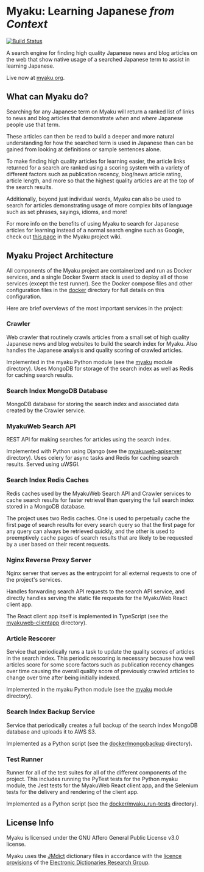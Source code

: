 # Myaku: Learning Japanese _from Context_

[![Build Status](https://travis-ci.org/FriedRice/Myaku.svg?branch=master)](https://travis-ci.org/FriedRice/Myaku)

A search engine for finding high quality Japanese news and blog articles on the
web that show native usage of a searched Japanese term to assist in learning
Japanese.

Live now at [myaku.org](https://myaku.org).

## What can Myaku do?

Searching for any Japanese term on Myaku will return a ranked list of links to
news and blog articles that demonstrate _when_ and _where_ Japanese people use
that term.

These articles can then be read to build a deeper and more natural
understanding for how the searched term is used in Japanese than can be gained
from looking at definitions or sample sentences alone.

To make finding high quality articles for learning easier, the article links
returned for a search are ranked using a scoring system with a variety of
different factors such as publication recency, blog/news article rating,
article length, and more so that the highest quality articles are at the top of
the search results.

Additionally, beyond just individual words, Myaku can also be used to search
for articles demonstrating usage of more complex bits of language such as set
phrases, sayings, idioms, and more!

For more info on the benefits of using Myaku to search for Japanese articles
for learning instead of a normal search engine such as Google, check out
[this page][1] in the Myaku project wiki.


## Myaku Project Architecture

All components of the Myaku project are containerized and run as Docker
services, and a single Docker Swarm stack is used to deploy all of those
services (except the test runner). See the Docker compose files and other
configuration files in the [docker][2] directory for full details on this
configuration.

Here are brief overviews of the most important services in the project:

### Crawler

Web crawler that routinely crawls articles from a small set of high quality
Japanese news and blog websites to build the search index for Myaku. Also
handles the Japanese analysis and quality scoring of crawled articles.

Implemented in the myaku Python module (see the [myaku][3] module directory).
Uses MongoDB for storage of the search index as well as Redis for caching
search results.

### Search Index MongoDB Database

MongoDB database for storing the search index and associated data created by
the Crawler service.

### MyakuWeb Search API

REST API for making searches for articles using the search index.

Implemented with Python using Django (see the [myakuweb-apiserver][4]
directory).  Uses celery for async tasks and Redis for caching search results.
Served using uWSGI.

### Search Index Redis Caches

Redis caches used by the MyakuWeb Search API and Crawler services to cache
search results for faster retrieval than querying the full search index stored
in a MongoDB database.

The project uses two Redis caches. One is used to perpetually cache the first
page of search results for every search query so that the first page for any
query can always be retrieved quickly, and the other is used to preemptively
cache pages of search results that are likely to be requested by a user based
on their recent requests.

### Nginx Reverse Proxy Server

Nginx server that serves as the entrypoint for all external requests to one of
the project's services.

Handles forwarding search API requests to the search API service, and directly
handles serving the static file requests for the MyakuWeb React client app.

The React client app itself is implemented in TypeScript (see the
[myakuweb-clientapp][5] directory).

### Article Rescorer

Service that periodically runs a task to update the quality scores of articles
in the search index. This periodic rescoring is necessary because how well
articles score for some score factors such as publication recency changes over
time causing the overall quality score of previously crawled articles to change
over time after being initially indexed.

Implemented in the myaku Python module (see the [myaku][3] module directory).

### Search Index Backup Service

Service that periodically creates a full backup of the search index MongoDB
database and uploads it to AWS S3.

Implemented as a Python script (see the [docker/mongobackup][6] directory).

### Test Runner

Runner for all of the test suites for all of the different components of the
project. This includes running the PyTest tests for the Python myaku module,
the Jest tests for the MyakuWeb React client app, and the Selenium tests for
the delivery and rendering of the client app.

Implemented as a Python script (see the [docker/myaku_run-tests][7] directory).

## License Info

Myaku is licensed under the GNU Affero General Public License v3.0 license.

Myaku uses the [JMdict][8] dictionary files in accordance with the
[licence provisions][9] of the [Electronic Dictionaries Research Group][10].

[1]: https://github.com/FriedRice/Myaku/wiki/Why-not-just-use-a-normal-web-search-engine-like-Google%3F
[2]: https://github.com/FriedRice/Myaku/tree/master/docker
[3]: https://github.com/FriedRice/Myaku/tree/master/myaku
[4]: https://github.com/FriedRice/Myaku/tree/master/myakuweb-apiserver
[5]: https://github.com/FriedRice/Myaku/tree/master/myakuweb-clientapp
[6]: https://github.com/FriedRice/Myaku/tree/master/docker/mongobackup
[7]: https://github.com/FriedRice/Myaku/tree/master/docker/myaku_run-tests
[8]: http://www.edrdg.org/jmdict/j_jmdict.html
[9]: http://www.edrdg.org/edrdg/licence.html
[10]: http://www.edrdg.org/
